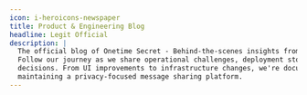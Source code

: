 ```yaml
---
icon: i-heroicons-newspaper
title: Product & Engineering Blog
headline: Legit Official
description: |
  The official blog of Onetime Secret - Behind-the-scenes insights from the team building OneTime Secret.
  Follow our journey as we share operational challenges, deployment stories, product updates, and technical
  decisions. From UI improvements to infrastructure changes, we're documenting our experiences building and
  maintaining a privacy-focused message sharing platform.
---
```

